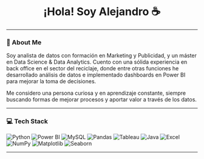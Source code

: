 <h1 align="center">¡Hola! Soy Alejandro ☕ </h1>

---

### 🧠 About Me

Soy analista de datos con formación en Marketing y Publicidad, y un máster en Data Science & Data Analytics.
Cuento con una sólida experiencia en back office en el sector del reciclaje, donde entre otras funciones he desarrollado análisis de datos e implementado dashboards en Power BI para mejorar la toma de decisiones.

Me considero una persona curiosa y en aprendizaje constante, siempre buscando formas de mejorar procesos y aportar valor a través de los datos.

---

### 💻 Tech Stack


![Python](https://img.shields.io/badge/Python-3776AB?style=for-the-badge&logo=python&logoColor=white)
![Power BI](https://img.shields.io/badge/Power%20BI-F2C811?style=for-the-badge&logo=powerbi&logoColor=black)
![MySQL](https://img.shields.io/badge/MySQL-005C84?style=for-the-badge&logo=mysql&logoColor=white)
![Pandas](https://img.shields.io/badge/Pandas-150458?style=for-the-badge&logo=pandas&logoColor=white)
![Tableau](https://img.shields.io/badge/Tableau-E97627?style=for-the-badge&logo=tableau&logoColor=white)
![Java](https://img.shields.io/badge/Java-007396?style=for-the-badge&logo=java&logoColor=white)
![Excel](https://img.shields.io/badge/Microsoft%20Excel-217346?style=for-the-badge&logo=microsoft-excel&logoColor=white)
![NumPy](https://img.shields.io/badge/NumPy-013243?style=for-the-badge&logo=numpy&logoColor=white)
![Matplotlib](https://img.shields.io/badge/Matplotlib-11557C?style=for-the-badge&logo=matplotlib&logoColor=white)
![Seaborn](https://img.shields.io/badge/Seaborn-2D3F73?style=for-the-badge&logo=python&logoColor=white)

---
<!--
### 📌 Proyectos destacados

- 🔍 **Detección de Fake News con NLP + Deep Learning**  
  Clasificación de noticias verdaderas/falsas con redes neuronales y análisis de texto.
  
- 📊 **Dashboard de Marketing Digital (Power BI)**  
  Seguimiento de campañas, análisis de sentimiento en redes sociales y predicción de conversión.

- 🧠 **Segmentación de clientes con Machine Learning**  
  Agrupación basada en comportamiento de compra con clustering y visualización de insights.

- 🛠️ **Gestor de citas en Java (Swing + Oracle DB)**  
  Aplicación de escritorio para organizar turnos y reparaciones en servicios técnicos.
'
---
-->




